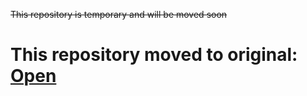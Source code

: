 ~~This repository is temporary and will be moved soon~~

# This repository moved to original: [Open](https://github.com/DeNetPRO/Node/releases)
